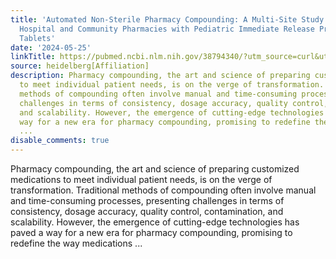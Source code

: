 ```yaml
---
title: 'Automated Non-Sterile Pharmacy Compounding: A Multi-Site Study in European
  Hospital and Community Pharmacies with Pediatric Immediate Release Propranolol Hydrochloride
  Tablets'
date: '2024-05-25'
linkTitle: https://pubmed.ncbi.nlm.nih.gov/38794340/?utm_source=curl&utm_medium=rss&utm_campaign=pubmed-2&utm_content=1FakS-2QOkCT8HsMOQP1bCRQ4YzyumYOmxmF0moLsQ3dFB1E9V&fc=20220326224207&ff=20240525190013&v=2.18.0.post9+e462414
source: heidelberg[Affiliation]
description: Pharmacy compounding, the art and science of preparing customized medications
  to meet individual patient needs, is on the verge of transformation. Traditional
  methods of compounding often involve manual and time-consuming processes, presenting
  challenges in terms of consistency, dosage accuracy, quality control, contamination,
  and scalability. However, the emergence of cutting-edge technologies has paved a
  way for a new era for pharmacy compounding, promising to redefine the way medications
  ...
disable_comments: true
---
```

Pharmacy compounding, the art and science of preparing customized medications to meet individual patient needs, is on the verge of transformation. Traditional methods of compounding often involve manual and time-consuming processes, presenting challenges in terms of consistency, dosage accuracy, quality control, contamination, and scalability. However, the emergence of cutting-edge technologies has paved a way for a new era for pharmacy compounding, promising to redefine the way medications ...